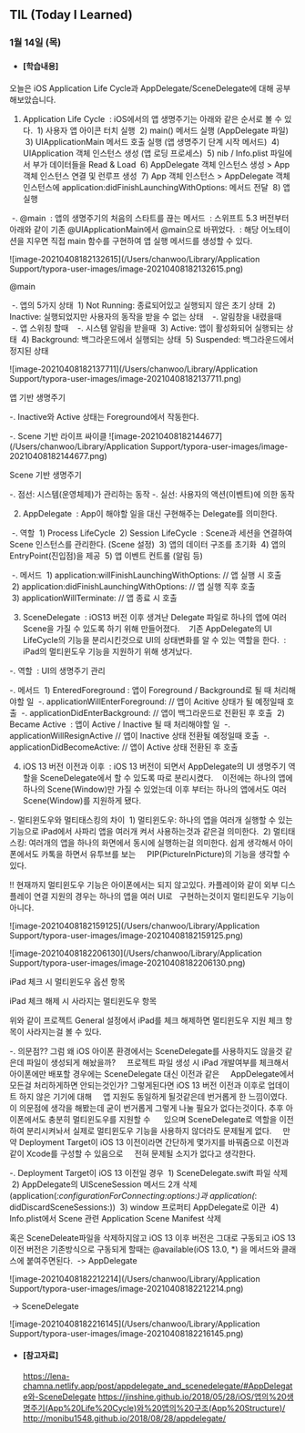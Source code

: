 ## TIL (Today I Learned)
### 1월 14일 (목)

- #### [학습내용]
오늘은 iOS Application Life Cycle과 AppDelegate/SceneDelegate에 대해 공부해보았습니다.

1. Application Life Cycle
 : iOS에서의 앱 생명주기는 아래와 같은 순서로 볼 수 있다.
 1) 사용자 앱 아이콘 터치 실행
 2) main() 메서드 실행 (AppDelegate 파일)
 3) UIApplicationMain 메서드 호출 실행 (앱 생명주기 단계 시작 메서드)
 4) UIApplication 객체 인스턴스 생성 (앱 로딩 프로세스)
 5) nib / Info.plist 파일에서 부가 데이터들을 Read & Load
 6) AppDelegate 객체 인스턴스 생성 > App 객체 인스턴스 연결 및 런루프 생성
 7) App 객체 인스턴스 > AppDelegate 객체 인스턴스에 application:didFinishLaunchingWithOptions: 메서드 전달
 8) 앱 실행

 -. @main
 : 앱의 생명주기의 처음의 스타트를 끊는 메서드
 : 스위프트 5.3 버전부터 아래와 같이 기존 @UIApplicationMain에서 @main으로 바뀌었다.
 : 해당 어노테이션을 지우면 직접 main 함수를 구현하여 앱 실행 메서드를 생성할 수 있다.

![image-20210408182132615](/Users/chanwoo/Library/Application Support/typora-user-images/image-20210408182132615.png)


@main

 -. 앱의 5가지 상태
 1) Not Running: 종료되어있고 실행되지 않은 초기 상태
 2) Inactive: 실행되었지만 사용자의 동작을 받을 수 없는 상태
   -. 알림창을 내렸을때
   -. 앱 스위칭 할때
   -. 시스템 알림을 받을때
 3) Active: 앱이 활성화되어 실행되는 상태
 4) Background: 백그라운드에서 실행되는 상태
 5) Suspended: 백그라운드에서 정지된 상태

![image-20210408182137711](/Users/chanwoo/Library/Application Support/typora-user-images/image-20210408182137711.png)


앱 기반 생명주기

-. Inactive와 Active 상태는 Foreground에서 작동한다.

-. Scene 기반 라이프 싸이클
![image-20210408182144677](/Users/chanwoo/Library/Application Support/typora-user-images/image-20210408182144677.png)


Scene 기반 생명주기

-. 점선: 시스템(운영체제)가 관리하는 동작
-. 실선: 사용자의 액션(이벤트)에 의한 동작

2. AppDelegate
 : App이 해야할 일을 대신 구현해주는 Delegate를 의미한다.

 -. 역할
 1) Process LifeCycle
 2) Session LifeCycle
 : Scene과 세션을 연결하여 Scene 인스턴스를 관리한다. (Scene 설정)
 3) 앱의 데이터 구조를 초기화
 4) 앱의 EntryPoint(진입점)을 제공
 5) 앱 이벤트 컨트롤 (알림 등)

 -. 메서드
 1) application:willFinishLaunchingWithOptions: // 앱 실행 시 호출
 2) application:didFinishLaunchingWithOptions: // 앱 실행 직후 호출
 3) applicationWillTerminate: // 앱 종료 시 호출

3. SceneDelegate
 : iOS13 버전 이후 생겨난 Delegate 파일로 하나의 앱에 여러 Scene을 가질 수 있도록 하기 위해 만들어졌다.
   기존 AppDelegate의 UI LifeCycle의 기능을 분리시킨것으로 UI의 상태변화를 알 수 있는 역할을 한다.
 : iPad의 멀티윈도우 기능을 지원하기 위해 생겨났다.

-. 역할
 : UI의 생명주기 관리

-. 메서드
 1) EnteredForeground
: 앱이 Foreground / Background로 될 때 처리해야할 일
 -. applicationWillEnterForeground: // 앱이 Acitive 상태가 될 예정일때 호출
 -. applicationDidEnterBackground: // 앱이 백그라운드로 전환된 후 호출
 2) Became Active
 : 앱이 Active / Inactive 될 때 처리해야할 일
 -. applicationWillResignActive // 앱이 Inactive 상태 전환될 예정일때 호출
 -. applicationDidBecomeActive: // 앱이 Active 상태 전환된 후 호출

4. iOS 13 버전 이전과 이후
 : iOS 13 버전이 되면서 AppDelegate의 UI 생명주기 역할을 SceneDelegate에서 할 수 있도록 따로 분리시켰다.
   이전에는 하나의 앱에 하나의 Scene(Window)만 가질 수 있었는데 이후 부터는 하나의 앱에서도 여러 Scene(Window)를 지원하게 됐다.

-. 멀티윈도우와 멀티태스킹의 차이
 1) 멀티윈도우: 하나의 앱을 여러개 실행할 수 있는 기능으로 iPad에서 사파리 앱을 여러개 켜서 사용하는것과 같은걸 의미한다.
 2) 멀티태스킹: 여러개의 앱을 하나의 화면에서 동시에 실행하는걸 의미한다. 쉽게 생각해서 아이폰에서도 카톡을 하면서 유투브를 보는
    PIP(PictureInPicture)의 기능을 생각할 수 있다.

!! 현재까지 멀티윈도우 기능은 아이폰에서는 되지 않고있다. 카플레이와 같이 외부 디스플레이 연결 지원의 경우는 하나의 앱을 여러 UI로
  구현하는것이지 멀티윈도우 기능이 아니다.

![image-20210408182159125](/Users/chanwoo/Library/Application Support/typora-user-images/image-20210408182159125.png)



![image-20210408182206130](/Users/chanwoo/Library/Application Support/typora-user-images/image-20210408182206130.png)

iPad 체크 시 멀티윈도우 옵션 항목

iPad 체크 해제 시 사라지는 멀티윈도우 항목

위와 같이 프로젝트 General 설정에서 iPad를 체크 해제하면 멀티윈도우 지원 체크 항목이 사라지는걸 볼 수 있다.

-. 의문점?? 그럼 왜 iOS 아이폰 환경에서는 SceneDelegate를 사용하지도 않을것 같은데 파일이 생성되게 해놨을까?
    프로젝트 파일 생성 시 iPad 개발여부를 체크해서 아이폰에만 배포할 경우에는 SceneDelegate 대신 이전과 같은
    AppDelegate에서 모든걸 처리하게하면 안되는것인가? 그렇게된다면 iOS 13 버전 이전과 이후로 업데이트 하지 않은 기기에 대해
    앱 지원도 동일하게 될것같은데 번거롭게 한 느낌이였다.
    이 의문점에 생각을 해봤는데 굳이 번거롭게 그렇게 나눌 필요가 없다는것이다. 추후 아이폰에서도 충분히 멀티윈도우를 지원할 수 
    있으며 SceneDelegate로 역할을 이전하여 분리시켜놔서 실제로 멀티윈도우 기능을 사용하지 않더라도 문제될게 없다.
    만약 Deployment Target이 iOS 13 이전이라면 간단하게 몇가지를 바꿔줌으로 이전과 같이 Xcode를 구성할 수 있음으로
    전혀 문제될 소지가 없다고 생각한다.

-. Deployment Target이 iOS 13 이전일 경우
 1) SceneDelegate.swift 파일 삭제
 2) AppDelegate의 UISceneSession 메서드 2개 삭제
    (application(_:configurationForConnecting:options:)과 application(_: didDiscardSceneSessions:))
 3) window 프로퍼티 AppDelegate로 이관
 4) Info.plist에서 Scene 관련 Application Scene Manifest 삭제

혹은 SceneDeleate파일을 삭제하지않고 iOS 13 이후 버전은 그대로 구동되고 iOS 13 이전 버전은 기존방식으로 구동되게 할때는
@available(iOS 13.0, *) 을 메서드와 클래스에 붙여주면된다.
 -> AppDelegate

![image-20210408182212214](/Users/chanwoo/Library/Application Support/typora-user-images/image-20210408182212214.png)

 -> SceneDelegate

![image-20210408182216145](/Users/chanwoo/Library/Application Support/typora-user-images/image-20210408182216145.png)

- #### [참고자료]
  https://lena-chamna.netlify.app/post/appdelegate_and_scenedelegate/#AppDelegate와-SceneDelegate
  https://jinshine.github.io/2018/05/28/iOS/앱의%20생명주기(App%20Life%20Cycle)와%20앱의%20구조(App%20Structure)/
  http://monibu1548.github.io/2018/08/28/appdelegate/